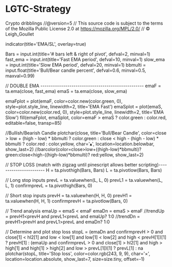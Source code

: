 # LGTC-Strategy
Crypto dribblings
//@version=5
// This source code is subject to the terms of the Mozilla Public License 2.0 at https://mozilla.org/MPL/2.0/
// © Leigh_Goullet

indicator(title='EMA/SL', overlay=true)

Bars = input.int(title='# bars left & right of pivot', defval=2, minval=1)
fast_ema = input.int(title='Fast EMA period', defval=10, minval=1)
slow_ema = input.int(title='Slow EMA period', defval=20, minval=1)
bbmulti = input.float(title='Bull/Bear candle percent', defval=0.6, minval=0.5, maxval=0.99)

// DOUBLE EMA --------------------------------------------------
emaF = ta.ema(close, fast_ema)
emaS = ta.ema(close, slow_ema)

emaFplot = plot(emaF, color=color.new(color.green, 0), style=plot.style_line, linewidth=2, title='EMA Fast')
emaSplot = plot(emaS, color=color.new(color.red, 0), style=plot.style_line, linewidth=2, title='EMA Slow')
fill(emaFplot, emaSplot, color=emaF > emaS ? color.green : color.red, editable=false, transp=85)

//Bullish/Bearish Candle
plotchar(close, title='Bull/Bear Candle', color=close > low + (high - low) * bbmulti ? color.green : close < high - (high - low) * bbmulti ? color.red : color.yellow, char='▴', location=location.belowbar, show_last=2)
//barcolor(color=close>low+((high-low)*bbmulti)? green:close<high-((high-low)*bbmulti)? red:yellow, show_last=2)

// STOP LOSS (match with zigzag until pinescript allows better scripting)-----------------------
H = ta.pivothigh(Bars, Bars)
L = ta.pivotlow(Bars, Bars)

// Long stop inputs
prevL = ta.valuewhen(L, L, 0)
prevL1 = ta.valuewhen(L, L, 1)
confirmprevL = ta.pivothigh(Bars, 0)

// Short stop inputs
prevH = ta.valuewhen(H, H, 0)
prevH1 = ta.valuewhen(H, H, 1)
confirmprevH = ta.pivotlow(Bars, 0)

// Trend analysis
emaUp = emaS < emaF
emaDn = emaS > emaF
//trendUp         = prevH1<prevH and prevL1<prevL and emaUp? 1:0
//trendDn         = prevH1>prevH and prevL1>prevL and emaDn? 1:0

// Determine and plot stop loss
stopL = (emaDn and confirmprevH > 0 and close[1] < hl2[1] and low < low[1] and low[1] < low[2] and high < prevH[1])[1] ? prevH[1] : (emaUp and confirmprevL > 0 and close[1] > hl2[1] and high > high[1] and high[1] > high[2] and low > prevL[1])[1] ? prevL[1] : na
plotchar(stopL, title='Stop loss', color=color.rgb(243, 9, 9), char='×', location=location.absolute, show_last=7, size=size.tiny, offset=-1)
